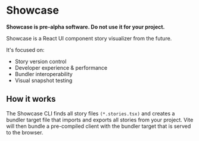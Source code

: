 # Showcase

**Showcase is pre-alpha software. Do not use it for your project.**

Showcase is a React UI component story visualizer from the future.

It's focused on:

- Story version control
- Developer experience & performance
- Bundler interoperability
- Visual snapshot testing

## How it works

The Showcase CLI finds all story files `(*.stories.tsx)` and creates a bundler target file that imports and exports all stories from your project. Vite will then bundle a pre-compiled client with the bundler target that is served to the browser.
